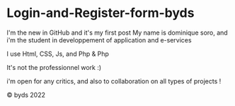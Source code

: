 # Login-and-Register-form-byds

I'm the new in GitHub and it's my first post
My name is dominique soro, and i'm the student in developpement of application and e-services

I use Html, CSS, Js, and Php & Php

It's not the professionnel work :) 

i'm open for any critics, and also to collaboration on all types of projects !

© byds 2022
